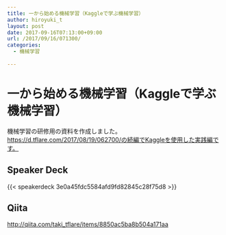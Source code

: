 ```yaml
---
title: 一から始める機械学習（Kaggleで学ぶ機械学習）
author: hiroyuki_t
layout: post
date: 2017-09-16T07:13:00+09:00
url: /2017/09/16/071300/
categories:
  - 機械学習
  
---
```


# 一から始める機械学習（Kaggleで学ぶ機械学習）

機械学習の研修用の資料を作成しました。
https://d.tflare.com/2017/08/19/062700/の続編でKaggleを使用した実践編です。

## Speaker Deck
{{< speakerdeck 3e0a45fdc5584afd9fd82845c28f75d8 >}}

## Qiita
http://qiita.com/taki_tflare/items/8850ac5ba8b504a171aa